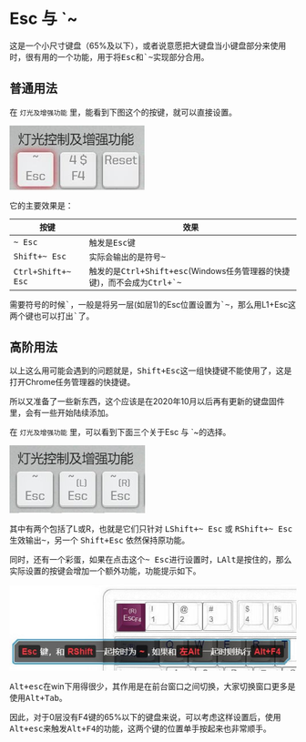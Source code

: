 # Esc 与 \`\~

这是一个小尺寸键盘（65%及以下），或者说意愿把大键盘当小键盘部分来使用时，很有用的一个功能，用于将<kbd>Esc</kbd>和<kbd>\`\~</kbd>实现部分合用。

## 普通用法

在 `灯光及增强功能` 里，能看到下图这个的按键，就可以直接设置。

![|180](assets/tricky-esc-v1.jpg)

它的主要效果是：

| 按键 | 效果 |
| --- | --- |
| <kbd>~ Esc</kbd> | 触发是<kbd>Esc</kbd>键 |
| <kbd>Shift+~ Esc</kbd> | 实际会输出的是符号<kbd>~</kbd> |
| <kbd>Ctrl+Shift+~ Esc</kbd>| 触发的是<kbd>Ctrl+Shift+esc</kbd>(Windows任务管理器的快捷键)，而不会成为<kbd>Ctrl+\`~</kbd> |

需要符号的时候<kbd>\`</kbd>，一般是将另一层(如层1)的Esc位置设置为<kbd>\`\~</kbd>，那么用L1+Esc这两个键也可以打出<kbd>\`</kbd>了。

## 高阶用法

以上这么用可能会遇到的问题就是，<kbd>Shift+Esc</kbd>这一组快捷键不能使用了，这是打开Chrome任务管理器的快捷键。

所以又准备了一些新东西，这个应该是在2020年10月以后再有更新的键盘固件里，会有一些开始陆续添加。

在 `灯光及增强功能` 里，可以看到下面三个关于Esc 与 \`\~的选择。

![|180](assets/tricky-esc-v2.jpg)

其中有两个包括了L或R，也就是它们只针对 <kbd>LShift+~ Esc</kbd> 或 <kbd>RShift+~ Esc</kbd> 生效输出<kbd>\~</kbd>，另一个 <kbd>Shift+Esc</kbd> 依然保持原功能。

同时，还有一个彩蛋，如果在点击这个<kbd>~ Esc</kbd>进行设置时，<kbd>LAlt</kbd>是按住的，那么实际设置的按键会增加一个额外功能，功能提示如下。

![|600](assets/tricky-esc-v2_f4.jpg)

<kbd>Alt+esc</kbd>在win下用得很少，其作用是在前台窗口之间切换，大家切换窗口更多是使用<kbd>Alt+Tab</kbd>。

因此，对于0层没有F4键的65%以下的键盘来说，可以考虑这样设置后，使用<kbd>Alt+esc</kbd>来触发<kbd>Alt+F4</kbd>的功能，这两个键的位置单手按起来也非常顺手。